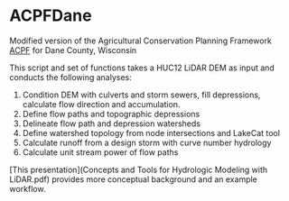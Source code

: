 # ACPFDane
Modified version of the Agricultural Conservation Planning Framework [ACPF](https://acpf4watersheds.org/) for Dane County, Wisconsin

This script and set of functions takes a HUC12 LiDAR DEM as input and conducts the following analyses:
1. Condition DEM with culverts and storm sewers, fill depressions, calculate flow direction and accumulation.
2. Define flow paths and topographic depressions
3. Delineate flow path and depression watersheds
4. Define watershed topology from node intersections and LakeCat tool
5. Calculate runoff from a design storm with curve number hydrology
6. Calculate unit stream power of flow paths

[This presentation](Concepts and Tools for Hydrologic Modeling with LiDAR.pdf) provides more conceptual background and an example workflow.
